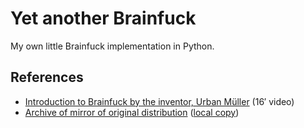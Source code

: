 # Yet another Brainfuck

My own little Brainfuck implementation in Python.

## References

* [Introduction to Brainfuck by the inventor, Urban Müller](https://www.youtube.com/watch?v=gjm9irBs96U&feature=youtu.be&t=8722) (16′ video)
* [Archive of mirror of original distribution](https://web.archive.org/web/20080501062856/http://www.hevanet.com/cristofd/brainfuck/brainfuckorigdistro/) ([local copy](origdistro/))
